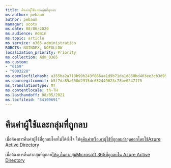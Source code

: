 ```yaml
---
title: คืนค่าผู้ใช้และกลุ่มที่ถูกลบ
ms.author: pebaum
author: pebaum
manager: scotv
ms.date: 08/06/2020
ms.audience: Admin
ms.topic: article
ms.service: o365-administration
ROBOTS: NOINDEX, NOFOLLOW
localization_priority: Priority
ms.collection: Adm_O365
ms.custom:
- "6159"
- "9003228"
ms.openlocfilehash: a355ba2a718b99b243f866aa1d9b71da1d858bd403ee3cb3d95e06723eea83ab
ms.sourcegitcommit: b5f7da89a650d2915dc652449623c78be6247175
ms.translationtype: MT
ms.contentlocale: th-TH
ms.lasthandoff: 08/05/2021
ms.locfileid: "54109691"
---
```

# <a name="restore-deleted-users-and-groups"></a>คืนค่าผู้ใช้และกลุ่มที่ถูกลบ

เมื่อต้องการคืนค่าผู้ใช้ที่ถูกลบโดยไม่ได้ตั้งใจ ให้ดู[คืนค่าหรือเอาผู้ใช้ที่ถูกลบล่าสุดออกโดยใช้Azure Active Directory](https://docs.microsoft.com/azure/active-directory/fundamentals/active-directory-users-restore?context=azure/active-directory/users-groups-roles/context/ugr-context)

เมื่อต้องการคืนค่ากลุ่มที่ถูกลบ[ให้ดู คืนค่ากลุ่มMicrosoft 365ที่ถูกลบใน Azure Active Directory](https://docs.microsoft.com/azure/active-directory/users-groups-roles/groups-restore-deleted)